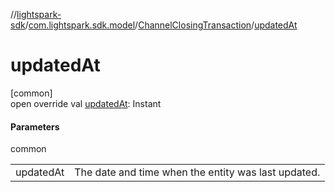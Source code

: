 //[lightspark-sdk](../../../index.md)/[com.lightspark.sdk.model](../index.md)/[ChannelClosingTransaction](index.md)/[updatedAt](updated-at.md)

# updatedAt

[common]\
open override val [updatedAt](updated-at.md): Instant

#### Parameters

common

| | |
|---|---|
| updatedAt | The date and time when the entity was last updated. |
